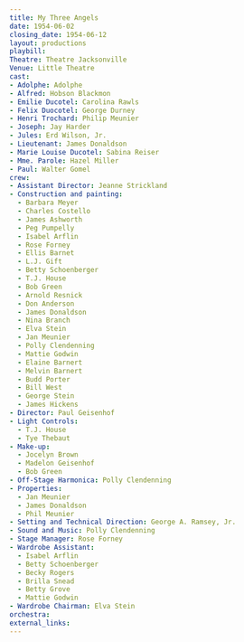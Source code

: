 ```yaml
---
title: My Three Angels
date: 1954-06-02
closing_date: 1954-06-12
layout: productions
playbill:
Theatre: Theatre Jacksonville
Venue: Little Theatre
cast:
- Adolphe: Adolphe
- Alfred: Hobson Blackmon
- Emilie Ducotel: Carolina Rawls
- Felix Duocotel: George Durney
- Henri Trochard: Philip Meunier
- Joseph: Jay Harder
- Jules: Erd Wilson, Jr.
- Lieutenant: James Donaldson
- Marie Louise Ducotel: Sabina Reiser
- Mme. Parole: Hazel Miller
- Paul: Walter Gomel
crew:
- Assistant Director: Jeanne Strickland
- Construction and painting:
  - Barbara Meyer
  - Charles Costello
  - James Ashworth
  - Peg Pumpelly
  - Isabel Arflin
  - Rose Forney
  - Ellis Barnet
  - L.J. Gift
  - Betty Schoenberger
  - T.J. House
  - Bob Green
  - Arnold Resnick
  - Don Anderson
  - James Donaldson
  - Nina Branch
  - Elva Stein
  - Jan Meunier
  - Polly Clendenning
  - Mattie Godwin
  - Elaine Barnert
  - Melvin Barnert
  - Budd Porter
  - Bill West
  - George Stein
  - James Hickens
- Director: Paul Geisenhof
- Light Controls:
  - T.J. House
  - Tye Thebaut
- Make-up:
  - Jocelyn Brown
  - Madelon Geisenhof
  - Bob Green
- Off-Stage Harmonica: Polly Clendenning
- Properties:
  - Jan Meunier
  - James Donaldson
  - Phil Meunier
- Setting and Technical Direction: George A. Ramsey, Jr.
- Sound and Music: Polly Clendenning
- Stage Manager: Rose Forney
- Wardrobe Assistant:
  - Isabel Arflin
  - Betty Schoenberger
  - Becky Rogers
  - Brilla Snead
  - Betty Grove
  - Mattie Godwin
- Wardrobe Chairman: Elva Stein
orchestra:
external_links:
---
```


